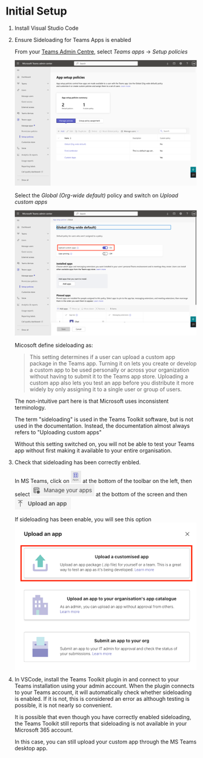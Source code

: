 # Initial Setup

1. Install Visual Studio Code
1. Ensure Sideloading for Teams Apps is enabled

   From your [Teams Admin Centre](https://admin.teams.microsoft.com/), select *Teams apps* &rarr; *Setup policies*

   ![Teams Setup Policies](../img/teams_setup_policies.png)

   Select the *Global (Org-wide default)* policy and switch on *Upload custom apps*

   ![Upload custom apps](../img/upload_custom_apps.png)

   Micosoft define sideloading as:

   > This setting determines if a user can upload a custom app package in the Teams app. Turning it on lets you create or develop a custom app to be used personally or across your organization without having to submit it to the Teams app store. Uploading a custom app also lets you test an app before you distribute it more widely by only assigning it to a single user or group of users.

   The non-intuitive part here is that Microsoft uses inconsistent terminology.

   The term "sideloading" is used in the Teams Toolkit software, but is not used in the documentation.
   Instead, the documentation almost always refers to "Uploading custom apps"

   Without this setting switched on, you will not be able to test your Teams app without first making it available to your entire organisation.

2. Check that sideloading has been correctly enbled.

   In MS Teams, click on <img src="../img/icon_apps.png" height="32" /> at the bottom of the toolbar on the left, then select <img src="../img/icon_manage_your_apps.png" height="32" /> at the bottom of the screen and then <img src="../img/icon_upload_an_app.png" height="32" />

   If sideloading has been enable, you will see this option ![Upload customised app](../img/upload_customised_app.png)

3. In VSCode, install the Teams Toolkit plugin in and connect to your Teams installation using your admin account.
   When the plugin connects to your Teams account, it will automatically check whether sideloading is enabled.
   If it is not, this is considered an error as although testing is possible, it is not nearly so convenient.

   It is possible that even though you have correctly enabled sideloading, the Teams Toolkit still reports that sideloading is not available in your Microsoft 365 account.

   In this case, you can still upload your custom app through the MS Teams desktop app.
